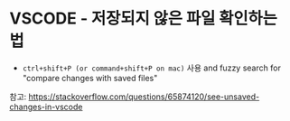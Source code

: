 VSCODE - 저장되지 않은 파일 확인하는 법
===============================================
* `ctrl+shift+P (or command+shift+P on mac)` 사용 and fuzzy search for "compare changes with saved files"

참고: https://stackoverflow.com/questions/65874120/see-unsaved-changes-in-vscode
